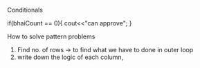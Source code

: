 Conditionals

if(bhaiCount == 0){
    cout<<"can approve";
}


How to solve pattern problems  
1. Find no. of rows -> to find what we have to done in outer loop
2. write down the logic of each column,